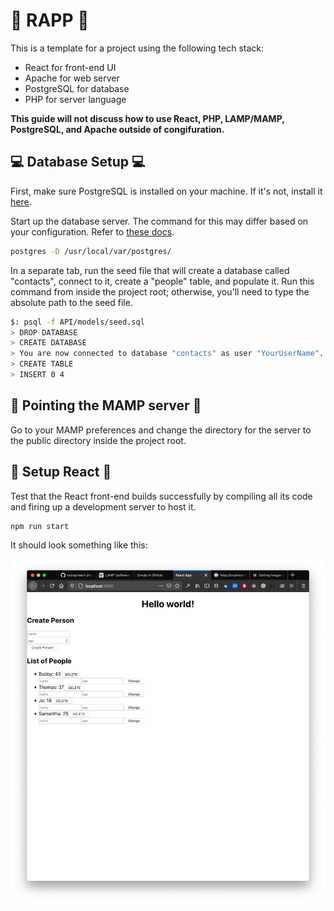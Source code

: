 # :elephant: RAPP :elephant:

This is a template for a project using the following tech stack:

- React for front-end UI
- Apache for web server
- PostgreSQL for database
- PHP for server language

**This guide will not discuss how to use React, PHP, LAMP/MAMP, PostgreSQL, and Apache outside of congifuration.**

## :computer: Database Setup :computer:

First, make sure PostgreSQL is installed on your machine. If it's not, install it [here](https://www.postgresql.org/download/).

Start up the database server. The command for this may differ based on your configuration. Refer to [these docs](https://www.postgresql.org/docs/9.1/server-start.html).

```bash
postgres -D /usr/local/var/postgres/
```

In a separate tab, run the seed file that will create a database called "contacts", connect to it, create a "people" table, and populate it. Run this command from inside the project root; otherwise, you'll need to type the absolute path to the seed file.

```bash
$: psql -f API/models/seed.sql
> DROP DATABASE
> CREATE DATABASE
> You are now connected to database "contacts" as user "YourUserName".
> CREATE TABLE
> INSERT 0 4
```

## :satellite: Pointing the MAMP server :satellite:

Go to your MAMP preferences and change the directory for the server to the public directory inside the project root.

## :rocket: Setup React :rocket:

Test that the React front-end builds successfully by compiling all its code and firing up a development server to host it.
```bash
npm run start
```

It should look something like this:

<img src="./assets/hello.png" alt="Whoops..." style="width: 700px; height: auto; display: block; margin: 0 auto;">

